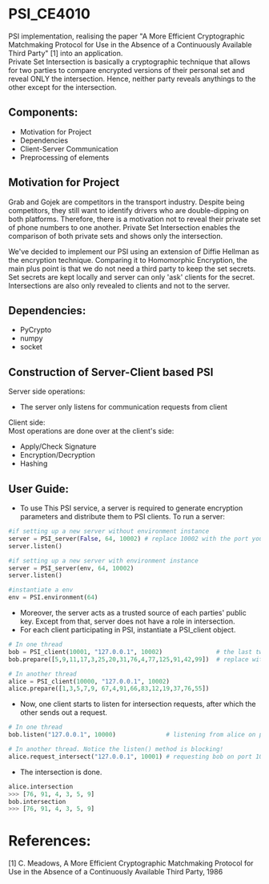 # PSI_CE4010
PSI implementation, realising the paper "A More Efficient Cryptographic Matchmaking Protocol for Use in the Absence of a Continuously Available Third Party" [1] into an application. <br />
Private Set Intersection is basically a cryptographic technique that allows for two parties to compare encrypted versions of their personal set and reveal ONLY the intersection. 
Hence,  neither party reveals anythings to the other except for the intersection.


## Components:
- Motivation for Project
- Dependencies
- Client-Server Communication <br />
- Preprocessing of elements

## Motivation for Project
Grab and Gojek are competitors in the transport industry. Despite being competitors, they still want to identify drivers who are double-dipping on both platforms. Therefore, there is a motivation not to reveal their private set of phone numbers to one another. Private Set Intersection enables the comparison of both private sets and shows only the intersection. <br />

We've decided to implement our PSI using an extension of Diffie Hellman as the encryption technique. Comparing it to Homomorphic Encryption, the main plus point is that we do not need a third party to keep the set secrets. Set secrets are kept locally and server can only 'ask' clients for the secret. Intersections are also only revealed to clients and not to the server.

## Dependencies:
- PyCrypto <br />
- numpy <br />
- socket <br />


## Construction of Server-Client based PSI
Server side operations: <br />
- The server only listens for communication requests from client

Client side: <br />
Most operations are done over at the client's side:
- Apply/Check Signature
- Encryption/Decryption
- Hashing

## User Guide:
- To use This PSI service, a server is required to generate encryption parameters and distribute them to PSI clients. To run a server: <br />
```python
#if setting up a new server without environment instance
server = PSI_server(False, 64, 10002) # replace 10002 with the port you wish the server to listen on
server.listen()

#if setting up a new server with environment instance
server = PSI_server(env, 64, 10002)
server.listen()

#instantiate a env
env = PSI.environment(64)
```
- Moreover, the server acts as a trusted source of each parties' public key. Except from that, server does not have a role in intersection. <br />
- For each client participating in PSI, instantiate a PSI_client object. <br />
```python
# In one thread
bob = PSI_client(10001, "127.0.0.1", 10002)               # the last two parameters specifies the server
bob.prepare([5,9,11,17,3,25,20,31,76,4,77,125,91,42,99])  # replace with you list of integers

# In another thread
alice = PSI_client(10000, "127.0.0.1", 10002)
alice.prepare([1,3,5,7,9, 67,4,91,66,83,12,19,37,76,55])
```
- Now, one client starts to listen for intersection requests, after which the other sends out a request. <br />
```python
# In one thread
bob.listen("127.0.0.1", 10000)              # listening from alice on port 10000

# In another thread. Notice the listen() method is blocking!
alice.request_intersect("127.0.0.1", 10001) # requesting bob on port 10001
```
- The intersection is done. <br />
```python
alice.intersection
>>> [76, 91, 4, 3, 5, 9]
bob.intersection
>>> [76, 91, 4, 3, 5, 9]
```
# References:
[1] 	C. Meadows, A More Efficient Cryptographic Matchmaking Protocol for Use in the Absence of a Continuously Available Third Party, 1986
